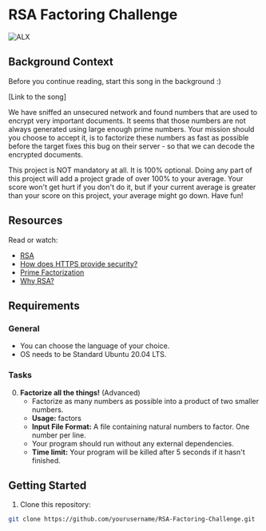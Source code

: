 # RSA Factoring Challenge

![ALX](https://img.shields.io/badge/ALX-2023-green)

## Background Context

Before you continue reading, start this song in the background :)

[Link to the song]

We have sniffed an unsecured network and found numbers that are used to encrypt very important documents. It seems that those numbers are not always generated using large enough prime numbers. Your mission should you choose to accept it, is to factorize these numbers as fast as possible before the target fixes this bug on their server - so that we can decode the encrypted documents.

This project is NOT mandatory at all. It is 100% optional. Doing any part of this project will add a project grade of over 100% to your average. Your score won't get hurt if you don't do it, but if your current average is greater than your score on this project, your average might go down. Have fun!

## Resources

Read or watch:
- [RSA](link-to-rsa)
- [How does HTTPS provide security?](link-to-https-security)
- [Prime Factorization](link-to-prime-factorization)
- [Why RSA?](link-to-why-rsa)

## Requirements

### General

- You can choose the language of your choice.
- OS needs to be Standard Ubuntu 20.04 LTS.

### Tasks

0. **Factorize all the things!** (Advanced)
   - Factorize as many numbers as possible into a product of two smaller numbers.
   - **Usage:** factors <file>
   - **Input File Format:** A file containing natural numbers to factor. One number per line.
   - Your program should run without any external dependencies.
   - **Time limit:** Your program will be killed after 5 seconds if it hasn't finished.

## Getting Started

1. Clone this repository:

```bash
git clone https://github.com/yourusername/RSA-Factoring-Challenge.git

